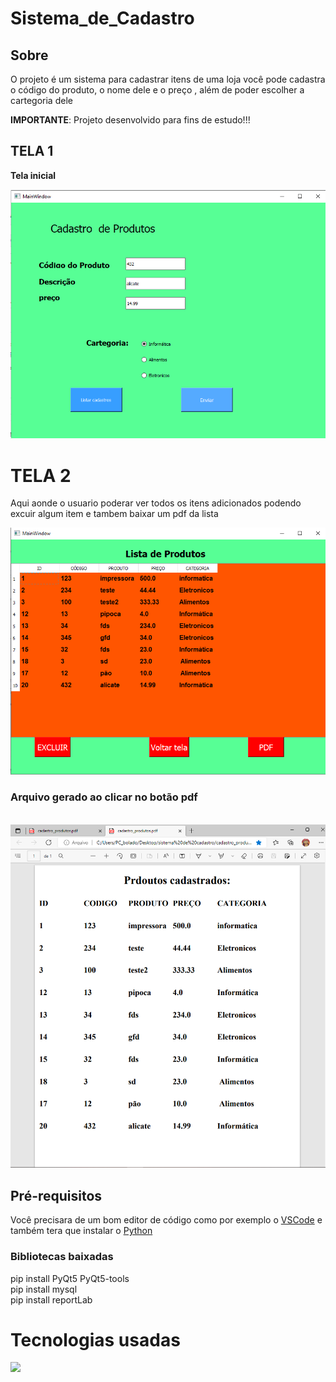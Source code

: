 # Sistema_de_Cadastro
## Sobre
O projeto é um sistema para cadastrar itens de uma loja você pode cadastra o código do produto, o nome dele e o preço , além de 
poder escolher a cartegoria dele<br>

**IMPORTANTE**: Projeto desenvolvido para fins de estudo!!!

## TELA 1
**Tela inicial** 
<div>
<img src="https://github.com/Murilo-Nep0muceno/imgs/blob/master/cadastro_produto/tela1.png" widht="700px"/> 
</div>

# TELA 2
Aqui aonde o usuario poderar ver todos os itens adicionados podendo excuir algum item e tambem baixar um pdf da lista
<div>
<img src="https://github.com/Murilo-Nep0muceno/imgs/blob/master/cadastro_produto/tela2.png" widht="700px"/> 
</div>

### **Arquivo gerado ao clicar no botão pdf**
<br>

<div>
<img src="https://github.com/Murilo-Nep0muceno/imgs/blob/master/cadastro_produto/pdf.png" widht="600px"/> 
</div>

## Pré-requisitos
Você precisara de um bom editor de código como por exemplo o <a href="https://code.visualstudio.com/download">VSCode</a> e também tera que instalar o <a href="https://www.python.org/">Python </a> <br>

### Bibliotecas baixadas <br>
  pip install PyQt5 PyQt5-tools <br>
  pip install mysql<br>
  pip install reportLab
  
  
  # Tecnologias usadas
  
   <img src="https://img.shields.io/badge/Python-14354C?style=for-the-badge&logo=python&logoColor=white" />
